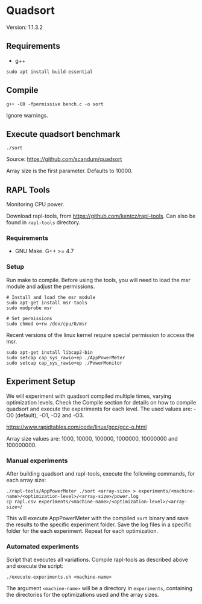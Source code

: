 # Quadsort

Version:  1.1.3.2

## Requirements
* g++

`sudo apt install build-essential`

## Compile
```
g++ -O0 -fpermissive bench.c -o sort
```
Ignore warnings.

## Execute quadsort benchmark
```
./sort
```
Source: https://github.com/scandum/quadsort

Array size is the first parameter. Defaults to 10000.

## RAPL Tools

Monitoring CPU power.

Download rapl-tools, from https://github.com/kentcz/rapl-tools.
Can also be found in `rapl-tools` directory.

### Requirements

* GNU Make. G++ >= 4.7

### Setup

Run make to compile.
Before using the tools, you will need to load the msr module and adjust the permissions.

```
# Install and load the msr module
sudo apt-get install msr-tools
sudo modprobe msr

# Set permissions
sudo chmod o+rw /dev/cpu/0/msr
```
Recent versions of the linux kernel require special permission to access the msr.
```
sudo apt-get install libcap2-bin
sudo setcap cap_sys_rawio+ep ./AppPowerMeter
sudo setcap cap_sys_rawio+ep ./PowerMonitor
```

## Experiment Setup

We will experiment with quadsort compiled multiple times, varying optimization levels.
Check the Compile section for details on how to compile quadsort and execute the experiments for each level.
The used values are: -O0 (default), -O1, -O2 and -O3.

https://www.rapidtables.com/code/linux/gcc/gcc-o.html

Array size values are: 1000, 10000, 100000, 1000000, 10000000 and 100000000.

### Manual experiments

After building quadsort and rapl-tools, execute the following commands, for each array size:
```
./rapl-tools/AppPowerMeter ./sort <array-size> > experiments/<machine-name>/<optimization-level>/<array-size>/power.log
cp rapl.csv experiments/<machine-name>/<optimization-level>/<array-size>/
```

This will execute AppPowerMeter with the compiled `sort` binary and save the results to the specific experiment folder. Save the log files in a specific folder for the each experiment.
Repeat for each optimization.

### Automated experiments

Script that executes all variations.
Compile rapl-tools as described above and execute the script:
```
./execute-experiments.sh <machine-name>
```

The argument `<machine-name>` will be a directory in `experiments`, containing the directories for the optimizations used and the array sizes.
